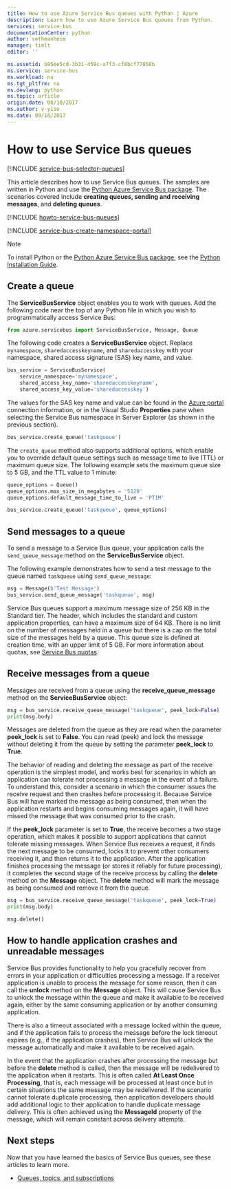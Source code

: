 ```yaml
---
title: How to use Azure Service Bus queues with Python | Azure
description: Learn how to use Azure Service Bus queues from Python.
services: service-bus
documentationCenter: python
author: sethmanheim
manager: timlt
editor: ''

ms.assetid: b95ee5cd-3b31-459c-a7f3-cf8bcf77858b
ms.service: service-bus
ms.workload: na
ms.tgt_pltfrm: na
ms.devlang: python
ms.topic: article
origin.date: 08/10/2017
ms.author: v-yiso
ms.date: 09/18/2017
---
```

# How to use Service Bus queues
[!INCLUDE [service-bus-selector-queues](../../includes/service-bus-selector-queues.md)]

This article describes how to use Service Bus queues. The samples are written in Python and use the [Python Azure Service Bus package][Python Azure Service Bus package]. The scenarios covered include **creating queues, sending and receiving messages**, and **deleting queues**.

[!INCLUDE [howto-service-bus-queues](../../includes/howto-service-bus-queues.md)]

[!INCLUDE [service-bus-create-namespace-portal](../../includes/service-bus-create-namespace-portal.md)]

> [!NOTE]
> To install Python or the [Python Azure Service Bus package][Python Azure Service Bus package], see the [Python Installation Guide](../python-how-to-install.md).
> 
> 

## Create a queue
The **ServiceBusService** object enables you to work with queues. Add the following code near the top of any Python file in which you wish to programmatically access Service Bus:

```python
from azure.servicebus import ServiceBusService, Message, Queue
```

The following code creates a **ServiceBusService** object. Replace `mynamespace`, `sharedaccesskeyname`, and `sharedaccesskey` with your namespace, shared access signature (SAS) key name, and value.

```python
bus_service = ServiceBusService(
    service_namespace='mynamespace',
    shared_access_key_name='sharedaccesskeyname',
    shared_access_key_value='sharedaccesskey')
```

The values for the SAS key name and value can be found in the [Azure portal][Azure portal] connection information, or in the Visual Studio **Properties** pane when selecting the Service Bus namespace in Server Explorer (as shown in the previous section).

```python
bus_service.create_queue('taskqueue')
```

The `create_queue` method also supports additional options, which enable you to override default queue settings such as message time to live (TTL) or maximum queue size. The following example sets the maximum queue size to 5 GB, and the TTL value to 1 minute:

```python
queue_options = Queue()
queue_options.max_size_in_megabytes = '5120'
queue_options.default_message_time_to_live = 'PT1M'

bus_service.create_queue('taskqueue', queue_options)
```

## Send messages to a queue
To send a message to a Service Bus queue, your application calls the `send_queue_message` method on the **ServiceBusService** object.

The following example demonstrates how to send a test message to the queue named `taskqueue` using `send_queue_message`:

```python
msg = Message(b'Test Message')
bus_service.send_queue_message('taskqueue', msg)
```

Service Bus queues support a maximum message size of 256 KB in the Standard tier. The header, which includes the standard and custom application properties, can have
a maximum size of 64 KB. There is no limit on the number of messages held in a queue but there is a cap on the total size of the messages held by a queue. This queue size is defined at creation time, with an upper limit of 5 GB. For more information about quotas, see [Service Bus quotas][].

## Receive messages from a queue

Messages are received from a queue using the **receive\_queue\_message** method on the **ServiceBusService** object:

```python
msg = bus_service.receive_queue_message('taskqueue', peek_lock=False)
print(msg.body)
```

Messages are deleted from the queue as they are read when the parameter **peek\_lock** is set to **False**. You can read (peek) and lock the message without deleting it from the queue by setting the parameter **peek\_lock** to **True**.

The behavior of reading and deleting the message as part of the receive operation is the simplest model, and works best for scenarios in which an application can tolerate not processing a message in the event of a failure. To understand this, consider a scenario in which the consumer issues the receive request and then crashes before processing it. Because Service Bus will have marked the message as being consumed, then when the application restarts and begins consuming messages again, it will have missed the message that was consumed prior to the crash.

If the **peek\_lock** parameter is set to **True**, the receive becomes a two stage operation, which makes it possible to support applications that cannot tolerate missing messages. When Service Bus receives a request, it finds the next message to be consumed, locks it to prevent other consumers receiving it, and then returns it to the application. After the application finishes processing the message (or stores it reliably for future processing), it completes the second stage of the receive process by calling the **delete** method on the **Message** object. The **delete** method will mark the message as being consumed and remove it from the queue.

```python
msg = bus_service.receive_queue_message('taskqueue', peek_lock=True)
print(msg.body)

msg.delete()
```

## How to handle application crashes and unreadable messages

Service Bus provides functionality to help you gracefully recover from errors in your application or difficulties processing a message. If a receiver application is unable to process the message for some reason, then it can call the **unlock** method on the **Message** object. This will cause Service Bus to unlock the message within the queue and make it available to be received again, either by the same consuming application or by another consuming application.

There is also a timeout associated with a message locked within the queue, and if the application fails to process the message before the lock timeout expires (e.g., if the application crashes), then Service Bus will unlock the message automatically and make it available to be received again.

In the event that the application crashes after processing the message but before the **delete** method is called, then the message will be redelivered to the application when it restarts. This is often called **At Least Once Processing**, that is, each message will be processed at least once but in certain situations the same message may be redelivered. If the scenario cannot tolerate duplicate processing, then application developers should add additional logic to their application to handle duplicate message delivery. This is often achieved using the **MessageId** property of the message, which will remain constant across delivery attempts.

## Next steps
Now that you have learned the basics of Service Bus queues, see these articles to learn more.

* [Queues, topics, and subscriptions][Queues, topics, and subscriptions]

[Azure portal]: https://portal.azure.cn
[Python Azure Service Bus package]: https://pypi.python.org/pypi/azure-servicebus  
[Queues, Topics, and Subscriptions]: ./service-bus-queues-topics-subscriptions.md
[Service Bus quotas]: ./service-bus-quotas.md